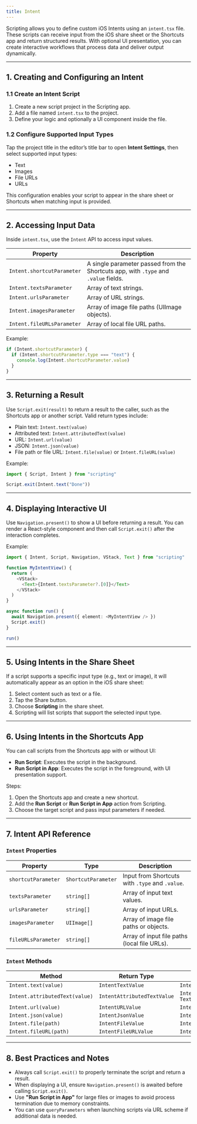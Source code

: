 ```yaml
---
title: Intent
---
```

Scripting allows you to define custom iOS Intents using an `intent.tsx` file. These scripts can receive input from the iOS share sheet or the Shortcuts app and return structured results. With optional UI presentation, you can create interactive workflows that process data and deliver output dynamically.

---

## 1. Creating and Configuring an Intent

### 1.1 Create an Intent Script

1. Create a new script project in the Scripting app.
2. Add a file named `intent.tsx` to the project.
3. Define your logic and optionally a UI component inside the file.

### 1.2 Configure Supported Input Types

Tap the project title in the editor’s title bar to open **Intent Settings**, then select supported input types:

* Text
* Images
* File URLs
* URLs

This configuration enables your script to appear in the share sheet or Shortcuts when matching input is provided.

---

## 2. Accessing Input Data

Inside `intent.tsx`, use the `Intent` API to access input values.

| Property                   | Description                                                                         |
| -------------------------- | ----------------------------------------------------------------------------------- |
| `Intent.shortcutParameter` | A single parameter passed from the Shortcuts app, with `.type` and `.value` fields. |
| `Intent.textsParameter`    | Array of text strings.                                                              |
| `Intent.urlsParameter`     | Array of URL strings.                                                               |
| `Intent.imagesParameter`   | Array of image file paths (UIImage objects).                                        |
| `Intent.fileURLsParameter` | Array of local file URL paths.                                                      |

Example:

```ts
if (Intent.shortcutParameter) {
  if (Intent.shortcutParameter.type === "text") {
    console.log(Intent.shortcutParameter.value)
  }
}
```

---

## 3. Returning a Result

Use `Script.exit(result)` to return a result to the caller, such as the Shortcuts app or another script. Valid return types include:

* Plain text: `Intent.text(value)`
* Attributed text: `Intent.attributedText(value)`
* URL: `Intent.url(value)`
* JSON: `Intent.json(value)`
* File path or file URL: `Intent.file(value)` or `Intent.fileURL(value)`

Example:

```ts
import { Script, Intent } from "scripting"

Script.exit(Intent.text("Done"))
```

---

## 4. Displaying Interactive UI

Use `Navigation.present()` to show a UI before returning a result. You can render a React-style component and then call `Script.exit()` after the interaction completes.

Example:

```ts
import { Intent, Script, Navigation, VStack, Text } from "scripting"

function MyIntentView() {
  return (
    <VStack>
      <Text>{Intent.textsParameter?.[0]}</Text>
    </VStack>
  )
}

async function run() {
  await Navigation.present({ element: <MyIntentView /> })
  Script.exit()
}

run()
```

---

## 5. Using Intents in the Share Sheet

If a script supports a specific input type (e.g., text or image), it will automatically appear as an option in the iOS share sheet:

1. Select content such as text or a file.
2. Tap the Share button.
3. Choose **Scripting** in the share sheet.
4. Scripting will list scripts that support the selected input type.

---

## 6. Using Intents in the Shortcuts App

You can call scripts from the Shortcuts app with or without UI:

* **Run Script**: Executes the script in the background.
* **Run Script in App**: Executes the script in the foreground, with UI presentation support.

Steps:

1. Open the Shortcuts app and create a new shortcut.
2. Add the **Run Script** or **Run Script in App** action from Scripting.
3. Choose the target script and pass input parameters if needed.

---

## 7. Intent API Reference

### `Intent` Properties

| Property            | Type                | Description                                     |
| ------------------- | ------------------- | ----------------------------------------------- |
| `shortcutParameter` | `ShortcutParameter` | Input from Shortcuts with `.type` and `.value`. |
| `textsParameter`    | `string[]`          | Array of input text values.                     |
| `urlsParameter`     | `string[]`          | Array of input URLs.                            |
| `imagesParameter`   | `UIImage[]`         | Array of image file paths or objects.           |
| `fileURLsParameter` | `string[]`          | Array of input file paths (local file URLs).    |

### `Intent` Methods

| Method                         | Return Type                 | Example                                |
| ------------------------------ | --------------------------- | -------------------------------------- |
| `Intent.text(value)`           | `IntentTextValue`           | `Intent.text("Hello")`                 |
| `Intent.attributedText(value)` | `IntentAttributedTextValue` | `Intent.attributedText("Styled Text")` |
| `Intent.url(value)`            | `IntentURLValue`            | `Intent.url("https://example.com")`    |
| `Intent.json(value)`           | `IntentJsonValue`           | `Intent.json({ key: "value" })`        |
| `Intent.file(path)`            | `IntentFileValue`           | `Intent.file("/path/to/file.txt")`     |
| `Intent.fileURL(path)`         | `IntentFileURLValue`        | `Intent.fileURL("/path/to/file.pdf")`  |

---

## 8. Best Practices and Notes

* Always call `Script.exit()` to properly terminate the script and return a result.
* When displaying a UI, ensure `Navigation.present()` is awaited before calling `Script.exit()`.
* Use **"Run Script in App"** for large files or images to avoid process termination due to memory constraints.
* You can use `queryParameters` when launching scripts via URL scheme if additional data is needed.
